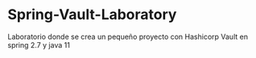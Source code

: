 # Spring-Vault-Laboratory
Laboratorio donde se crea un pequeño proyecto con Hashicorp Vault en spring 2.7 y java 11 

